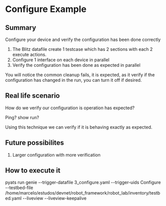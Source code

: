 # Configure Example

## Summary

Configure your device and verify the configuration has been done correctly

1) The Blitz datafile create 1 testcase which has 2 sections with each 2 execute actions.
2) Configure 1 interface on each device in parallel
3) Verify the configuration has been done as expected in parallel

You will notice the common cleanup fails, it is expected, as it verify if the
configuration has changed in the run, you can turn it off if desired.

## Real life scenario

How do we verify our configuration is operation has expected? 

Ping? show run?

Using this technique we can verify if it is behaving exactly as expected. 

## Future possibilites

1) Larger configuration with more verification

## How to execute it

pyats run genie --trigger-datafile 3_configure.yaml --trigger-uids Configure --testbed-file /home/marcelo/estudos/devnet/robot_framework/robot_lab/inventory/testbed.yaml --liveview --liveview-keepalive
